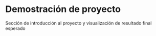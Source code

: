 # Demostración de proyecto

Sección de introducción al proyecto y visualización de resultado final esperado